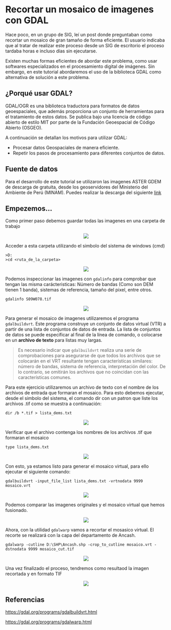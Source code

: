 # Recortar un mosaico de imagenes con GDAL

Hace poco, en un grupo de SIG, leí un post donde preguntaban como recortar un mosaico de gran tamaño de forma eficiente. El usuario indicaba que al tratar de realizar este proceso desde un SIG de escritorio el proceso tardaba horas e incluso días sin ejecutarse.

Existen muchas formas eficientes de abordar este problema, como usar softwares especializados en el procesamiento digital de imágenes. Sin embargo, en este tutorial abordaremos el uso de la biblioteca GDAL como alternativa de solución a este problema.

## ¿Porqué usar GDAL?

GDAL/OGR es una biblioteca traductora para formatos de datos geoespaciales, que además proporciona un conjunto de herramientas para el tratamiento de estos datos. Se publica bajo una licencia de código abierto de estilo MIT por parte de la Fundación Geoespacial de Código Abierto (OSGEO).

A continuación se detallan los motivos para utilizar GDAL:

* Procesar datos Geospaciales de manera eficiente.
* Repetir los pasos de procesamiento para diferentes conjuntos de datos.

## Fuente de datos

Para el desarrollo de este tutorial se utilizaron las imagenes ASTER GDEM de descarga de gratuita, desde los geoservidores del Ministerio del Ambiente de Perú (MINAM). Puedes realizar la descarga del siguiente [link](https://geoservidorperu.minam.gob.pe/geoservidor/download_raster.aspx)

## Empezemos...

Como primer paso debemos guardar todas las imagenes en una carpeta de trabajo

<p align="center"><img src = "https://user-images.githubusercontent.com/88239150/190855386-b4e57497-47fc-4c64-bc84-481fd6e340f6.png"/></p>

Acceder a esta carpeta utilizando el simbolo del sistema de windows (cmd)

```
>D:
>cd <ruta_de_la_carpeta>
```

<p align="center"><img src = "https://user-images.githubusercontent.com/88239150/190856203-29402f7a-3f09-4869-9b52-d068a262a246.png"/></p>

Podemos inspeccionar las imagenes con `gdalinfo` para comprobar que tengan las misma carácteristicas: Número de bandas (Como son DEM tienen 1 banda), sistemas de referencia, tamaño del pixel, entre otros.

```
gdalinfo S09W078.tif
```

<p align="center"><img src = "https://user-images.githubusercontent.com/88239150/190857092-66138c42-0cea-4f2d-b5a2-364de4d7d1e7.png"/></p>

Para generar el mosaico de imagenes utilizaremos el programa `gdalbuildvrt`. Este programa construye un conjunto de datos virtual (VTR) a partir de una lista de conjuntos de datos de entrada. La lista de conjuntos de datos se puede especificar al final de la línea de comando, o colocarse en un **archivo de texto** para listas muy largas.

> Es necesario indicar que `gdalbuildvrt` realiza una serie de comprobaciones para asegurarse de que todos los archivos que se colocarán en el VRT resultante tengan características similares: número de bandas, sistema de referencia, interpretación del color. De lo contrario, se omitirán los archivos que no coincidan con las características comunes.

Para este ejercicio utilizaremos un archivo de texto con el nombre de los archivos de entrada que formaran el mosaico. Para esto debemos ejecutar, desde el simbolo del sistema, el comando dir con un patron que liste los archivos .tif como se muestra a continuación:

```
dir /b *.tif > lista_dems.txt
```

<p align="center"><img src = "https://user-images.githubusercontent.com/88239150/190856226-27eece55-0468-4412-ad2d-dba8a63385fa.png"/></p>

Verificar que el archivo contenga los nombres de los archivos .tif que formaran el mosaico

```
type lista_dems.txt
```

<p align="center"><img src = "https://user-images.githubusercontent.com/88239150/190856261-86786d96-ff42-41f2-b146-ddcf4fa27943.png"/></p>

Con esto, ya estamos listo para generar el mosaico virtual, para ello ejecutar el siguiente comando:

```
gdalbuildvrt -input_file_list lista_dems.txt -vrtnodata 9999 mosaico.vrt
```

<p align="center"><img src = "https://user-images.githubusercontent.com/88239150/190856437-0ee2eb13-7d49-4b2f-bfe9-29e058b46b48.png"/></p>

Podemos comparar las imagenes originales y el mosaico virtual que hemos fusionado.

<p align="center"><img src = "https://user-images.githubusercontent.com/88239150/190856643-cc4cba19-8cee-46da-9f72-793e2ddb8905.png"/></p>

Ahora, con la utilidad `gdalwarp` vamos a recortar el mosasico virtual. El recorte se realizará con la capa del departamento de Ancash.

```
gdalwarp -cutline D:\SHP\Ancash.shp -crop_to_cutline mosaico.vrt -dstnodata 9999 mosaico_cut.tif
```

<p align="center"><img src = "https://user-images.githubusercontent.com/88239150/190856960-6b534fe7-66e4-4c91-aded-b805cb3267a1.png"/></p>

Una vez finalizado el proceso, tendremos como resultaod la imagen recortada y en formato TIF

<p align="center"><img src = "https://user-images.githubusercontent.com/88239150/190856909-cc7c0208-244f-45d2-bdad-6143e7bd9a85.png"/></p>

## Referencias

https://gdal.org/programs/gdalbuildvrt.html

https://gdal.org/programs/gdalwarp.html


